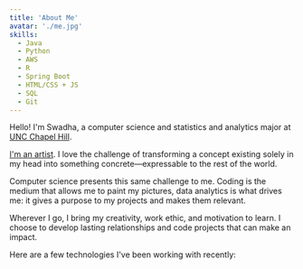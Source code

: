 ```yaml
---
title: 'About Me'
avatar: './me.jpg'
skills:
  - Java
  - Python
  - AWS
  - R
  - Spring Boot
  - HTML/CSS + JS
  - SQL
  - Git
---
```


Hello! I'm Swadha, a computer science and statistics and analytics major at [UNC Chapel Hill](https://www.unc.edu/).

[I'm an artist](https://www.unc.edu/). I love the challenge of transforming a concept existing solely in my head into something concrete—expressable to the rest of the world.

Computer science presents this same challenge to me. Coding is the medium that allows me to paint my pictures, data analytics is what drives me: it gives a purpose to my projects and makes them relevant.

Wherever I go, I bring my creativity, work ethic, and motivation to learn. I choose to develop lasting relationships and code projects that can make an impact.

Here are a few technologies I've been working with recently:
